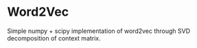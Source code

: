 # Word2Vec
Simple numpy + scipy implementation of word2vec through SVD decomposition of context matrix.


